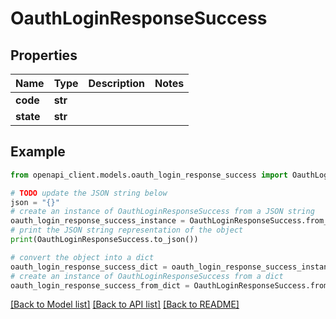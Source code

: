 # OauthLoginResponseSuccess


## Properties

Name | Type | Description | Notes
------------ | ------------- | ------------- | -------------
**code** | **str** |  | 
**state** | **str** |  | 

## Example

```python
from openapi_client.models.oauth_login_response_success import OauthLoginResponseSuccess

# TODO update the JSON string below
json = "{}"
# create an instance of OauthLoginResponseSuccess from a JSON string
oauth_login_response_success_instance = OauthLoginResponseSuccess.from_json(json)
# print the JSON string representation of the object
print(OauthLoginResponseSuccess.to_json())

# convert the object into a dict
oauth_login_response_success_dict = oauth_login_response_success_instance.to_dict()
# create an instance of OauthLoginResponseSuccess from a dict
oauth_login_response_success_from_dict = OauthLoginResponseSuccess.from_dict(oauth_login_response_success_dict)
```
[[Back to Model list]](../README.md#documentation-for-models) [[Back to API list]](../README.md#documentation-for-api-endpoints) [[Back to README]](../README.md)


